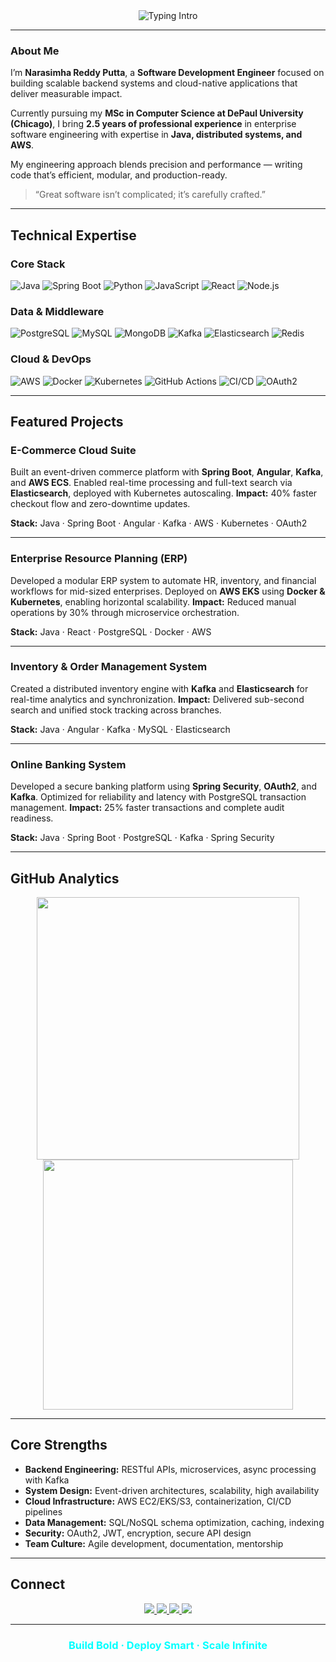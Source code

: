 <div align="center">
  <img src="https://readme-typing-svg.herokuapp.com?font=Fira+Code&weight=600&size=26&pause=1000&color=00FFFF&center=true&vCenter=true&width=750&lines=Hello%2C+I'm+Narasimha+Reddy+Putta;Software+Development+Engineer+%7C+Java+%26+Cloud+Specialist;Building+Scalable+Systems+for+a+Connected+World;Turning+Complexity+Into+Elegant+Solutions" alt="Typing Intro" />
</div>

---

### About Me

I’m **Narasimha Reddy Putta**, a **Software Development Engineer** focused on building scalable backend systems and cloud-native applications that deliver measurable impact.

Currently pursuing my **MSc in Computer Science at DePaul University (Chicago)**, I bring **2.5 years of professional experience** in enterprise software engineering with expertise in **Java, distributed systems, and AWS**.

My engineering approach blends precision and performance — writing code that’s efficient, modular, and production-ready.

> “Great software isn’t complicated; it’s carefully crafted.”

---

## Technical Expertise

### Core Stack
![Java](https://img.shields.io/badge/Java-ED8B00?style=for-the-badge&logo=openjdk&logoColor=white)
![Spring Boot](https://img.shields.io/badge/Spring%20Boot-6DB33F?style=for-the-badge&logo=springboot&logoColor=white)
![Python](https://img.shields.io/badge/Python-3670A0?style=for-the-badge&logo=python&logoColor=ffdd54)
![JavaScript](https://img.shields.io/badge/JavaScript-F7DF1E?style=for-the-badge&logo=javascript&logoColor=black)
![React](https://img.shields.io/badge/React-20232a?style=for-the-badge&logo=react&logoColor=61DAFB)
![Node.js](https://img.shields.io/badge/Node.js-339933?style=for-the-badge&logo=node.js&logoColor=white)

### Data & Middleware
![PostgreSQL](https://img.shields.io/badge/PostgreSQL-316192?style=for-the-badge&logo=postgresql&logoColor=white)
![MySQL](https://img.shields.io/badge/MySQL-00758F?style=for-the-badge&logo=mysql&logoColor=white)
![MongoDB](https://img.shields.io/badge/MongoDB-4EA94B?style=for-the-badge&logo=mongodb&logoColor=white)
![Kafka](https://img.shields.io/badge/Kafka-231F20?style=for-the-badge&logo=apachekafka&logoColor=white)
![Elasticsearch](https://img.shields.io/badge/Elasticsearch-005571?style=for-the-badge&logo=elasticsearch&logoColor=white)
![Redis](https://img.shields.io/badge/Redis-DC382D?style=for-the-badge&logo=redis&logoColor=white)

### Cloud & DevOps
![AWS](https://img.shields.io/badge/AWS-FF9900?style=for-the-badge&logo=amazonaws&logoColor=white)
![Docker](https://img.shields.io/badge/Docker-0db7ed?style=for-the-badge&logo=docker&logoColor=white)
![Kubernetes](https://img.shields.io/badge/Kubernetes-326CE5?style=for-the-badge&logo=kubernetes&logoColor=white)
![GitHub Actions](https://img.shields.io/badge/GitHub%20Actions-2088FF?style=for-the-badge&logo=githubactions&logoColor=white)
![CI/CD](https://img.shields.io/badge/CI%2FCD-Pipelines-111827?style=for-the-badge&logo=gitlab&logoColor=white)
![OAuth2](https://img.shields.io/badge/OAuth2-3B3B3B?style=for-the-badge&logo=auth0&logoColor=white)

---

## Featured Projects

### E-Commerce Cloud Suite
Built an event-driven commerce platform with **Spring Boot**, **Angular**, **Kafka**, and **AWS ECS**.
Enabled real-time processing and full-text search via **Elasticsearch**, deployed with Kubernetes autoscaling.
**Impact:** 40% faster checkout flow and zero-downtime updates.

**Stack:** Java · Spring Boot · Angular · Kafka · AWS · Kubernetes · OAuth2

---

### Enterprise Resource Planning (ERP)
Developed a modular ERP system to automate HR, inventory, and financial workflows for mid-sized enterprises.
Deployed on **AWS EKS** using **Docker & Kubernetes**, enabling horizontal scalability.
**Impact:** Reduced manual operations by 30% through microservice orchestration.

**Stack:** Java · React · PostgreSQL · Docker · AWS

---

### Inventory & Order Management System
Created a distributed inventory engine with **Kafka** and **Elasticsearch** for real-time analytics and synchronization.
**Impact:** Delivered sub-second search and unified stock tracking across branches.

**Stack:** Java · Angular · Kafka · MySQL · Elasticsearch

---

### Online Banking System
Developed a secure banking platform using **Spring Security**, **OAuth2**, and **Kafka**.
Optimized for reliability and latency with PostgreSQL transaction management.
**Impact:** 25% faster transactions and complete audit readiness.

**Stack:** Java · Spring Boot · PostgreSQL · Kafka · Spring Security

---

## GitHub Analytics

<p align="center">
  <img src="https://github-readme-streak-stats.herokuapp.com?user=narasimhareddyputta94&theme=tokyonight&hide_border=true" width="420"/>
  <img src="https://github-readme-stats.vercel.app/api/top-langs/?username=narasimhareddyputta94&layout=compact&theme=tokyonight&hide_border=true" width="400"/>
</p>

---

## Core Strengths

- **Backend Engineering:** RESTful APIs, microservices, async processing with Kafka
- **System Design:** Event-driven architectures, scalability, high availability
- **Cloud Infrastructure:** AWS EC2/EKS/S3, containerization, CI/CD pipelines
- **Data Management:** SQL/NoSQL schema optimization, caching, indexing
- **Security:** OAuth2, JWT, encryption, secure API design
- **Team Culture:** Agile development, documentation, mentorship

---

## Connect

<p align="center">
  <a href="https://www.linkedin.com/in/narasimhareddy94/">
    <img src="https://img.shields.io/badge/LinkedIn-Narasimha%20Reddy%20Putta-0077B5?style=for-the-badge&logo=linkedin&logoColor=white"/>
  </a>
  <a href="https://github.com/narasimhareddyputta94">
    <img src="https://img.shields.io/badge/GitHub-narasimhareddyputta94-181717?style=for-the-badge&logo=github&logoColor=white"/>
  </a>
  <a href="mailto:narasimhareddyputta94@gmail.com">
    <img src="https://img.shields.io/badge/Email-narasimhareddyputta94%40gmail.com-D14836?style=for-the-badge&logo=gmail&logoColor=white"/>
  </a>
  <a href="https://www.instagram.com/full_stack_guy/">
    <img src="https://img.shields.io/badge/Instagram-@full__stack__guy-E4405F?style=for-the-badge&logo=instagram&logoColor=white"/>
  </a>
</p>

---

<h3 align="center" style="color:#00FFFF;">Build Bold · Deploy Smart · Scale Infinite</h3>
